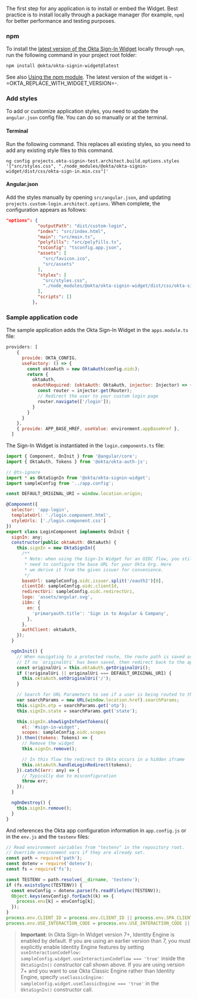 The first step for any application is to install or embed the Widget. Best practice is to install locally through a package manager (for example, `npm`) for better performance and testing purposes.

### npm

To install the [latest version of the Okta Sign-In Widget](https://github.com/okta/okta-signin-widget/releases) locally through `npm`, run the following command in your project root folder:

```bash
npm install @okta/okta-signin-widget@latest
```

See also [Using the npm module](https://github.com/okta/okta-signin-widget#using-the-npm-module). The latest version of the widget is -=OKTA_REPLACE_WITH_WIDGET_VERSION=-.

### Add styles

To add or customize application styles, you need to update the `angular.json` config file. You can do so manually or at the terminal.

#### Terminal

 Run the following command. This replaces all existing styles, so you need to add any existing style files to this command.

```shell
ng config projects.okta-signin-test.architect.build.options.styles '["src/styles.css", "./node_modules/@okta/okta-signin-widget/dist/css/okta-sign-in.min.css"]'
```

#### Angular.json

Add the styles manually by opening `src/angular.json`, and updating `projects.custom-login.architect.options`. When complete, the configuration appears as follows:

```json
"options": {
            "outputPath": "dist/custom-login",
            "index": "src/index.html",
            "main": "src/main.ts",
            "polyfills": "src/polyfills.ts",
            "tsConfig": "tsconfig.app.json",
            "assets": [
              "src/favicon.ico",
              "src/assets"
            ],
            "styles": [
              "src/styles.css",
              "./node_modules/@okta/okta-signin-widget/dist/css/okta-sign-in.min.css"
            ],
            "scripts": []
          },
```

### Sample application code

The sample application adds the Okta Sign-In Widget in the `apps.module.ts` file:

```JavaScript
providers: [
    {
      provide: OKTA_CONFIG,
      useFactory: () => {
        const oktaAuth = new OktaAuth(config.oidc);
        return {
          oktaAuth,
          onAuthRequired: (oktaAuth: OktaAuth, injector: Injector) => {
            const router = injector.get(Router);
            // Redirect the user to your custom login page
            router.navigate(['/login']);
          }
        }
      }
    },
    { provide: APP_BASE_HREF, useValue: environment.appBaseHref },
  ]
```

The Sign-In Widget is instantiated in the `login.components.ts` file:

```javascript
import { Component, OnInit } from '@angular/core';
import { OktaAuth, Tokens } from '@okta/okta-auth-js';

// @ts-ignore
import * as OktaSignIn from '@okta/okta-signin-widget';
import sampleConfig from '../app.config';

const DEFAULT_ORIGINAL_URI = window.location.origin;

@Component({
  selector: 'app-login',
  templateUrl: './login.component.html',
  styleUrls: ['./login.component.css']
})
export class LoginComponent implements OnInit {
  signIn: any;
  constructor(public oktaAuth: OktaAuth) {
    this.signIn = new OktaSignIn({
      /**
       * Note: when using the Sign-In Widget for an OIDC flow, you still
       * need to configure the base URL for your Okta Org. Here
       * we derive it from the given issuer for convenience.
       */
      baseUrl: sampleConfig.oidc.issuer.split('/oauth2')[0],
      clientId: sampleConfig.oidc.clientId,
      redirectUri: sampleConfig.oidc.redirectUri,
      logo: 'assets/angular.svg',
      i18n: {
        en: {
          'primaryauth.title': 'Sign in to Angular & Company',
        },
      },
      authClient: oktaAuth,
    });
  }

  ngOnInit() {
    // When navigating to a protected route, the route path is saved as the `originalUri`
    // If no `originalUri` has been saved, then redirect back to the app root
    const originalUri = this.oktaAuth.getOriginalUri();
    if (!originalUri || originalUri === DEFAULT_ORIGINAL_URI) {
      this.oktaAuth.setOriginalUri('/');
    }

    // Search for URL Parameters to see if a user is being routed to the application to recover password
    var searchParams = new URL(window.location.href).searchParams;
    this.signIn.otp = searchParams.get('otp');
    this.signIn.state = searchParams.get('state');

    this.signIn.showSignInToGetTokens({
      el: '#sign-in-widget',
      scopes: sampleConfig.oidc.scopes
    }).then((tokens: Tokens) => {
      // Remove the widget
      this.signIn.remove();

      // In this flow the redirect to Okta occurs in a hidden iframe
      this.oktaAuth.handleLoginRedirect(tokens);
    }).catch((err: any) => {
      // Typically due to misconfiguration
      throw err;
    });
  }

  ngOnDestroy() {
    this.signIn.remove();
  }
}
```

And references the Okta app configuration information in `app.config.js` or in the `env.js` and the `testenv` files:

```javascript
// Read environment variables from "testenv" in the repository root.
// Override environment vars if they are already set.
const path = require('path');
const dotenv = require('dotenv');
const fs = require('fs');

const TESTENV = path.resolve(__dirname, 'testenv');
if (fs.existsSync(TESTENV)) {
  const envConfig = dotenv.parse(fs.readFileSync(TESTENV));
  Object.keys(envConfig).forEach((k) => {
    process.env[k] = envConfig[k];
  });
}
process.env.CLIENT_ID = process.env.CLIENT_ID || process.env.SPA_CLIENT_ID;
process.env.USE_INTERACTION_CODE = process.env.USE_INTERACTION_CODE || false;
```

> **Important**: In Okta Sign-In Widget version 7+, Identity Engine is enabled by default. If you are using an earlier version than 7, you must explicitly enable Identity Engine features by setting `useInteractionCodeFlow: sampleConfig.widget.useInteractionCodeFlow === 'true'` inside the `OktaSignIn()` constructor call shown above. If you are using version 7+ and you want to use Okta Classic Engine rather than Identity Engine, specify `useClassicEngine: sampleConfig.widget.useClassicEngine === 'true'` in the `OktaSignIn()` constructor call.
